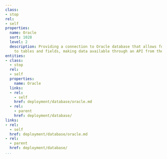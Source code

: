 ```yaml
---
class:
- stop
rel:
- self
properties:
  name: Oracle
  sort: 1028
  level: 2
  description: Providing a connection to Oracle database that allows for quick access
    to tables and fields, making data available through an API from the backend database.
entities:
- class:
  - stop
  rel:
  - self
  properties:
    name: Oracle
  links:
  - rel:
    - self
    href: deployment/database/oracle.md
  - rel:
    - parent
    href: deployment/database/
links:
- rel:
  - self
  href: deployment/database/oracle.md
- rel:
  - parent
  href: deployment/database/
...
```

